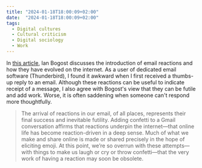 ```yaml
---
title: "2024-01-18T18:00:09+02:00"
date:  "2024-01-18T18:00:09+02:00"
tags:
  - Digital cultures
  - Cultural criticism
  - Digital sociology
  - Work
---
```


In [this article](http://web.archive.org/web/20240118161449/https://www.theatlantic.com/technology/archive/2024/01/emoji-reactions-email-internet/677158/), Ian Bogost discusses the introduction of email reactions and how they have evolved on the internet. As a user of dedicated email software (Thunderbird), I found it awkward when I first received a thumbs-up reply to an email. Although these reactions can be useful to indicate receipt of a message, I also agree with Bogost's view that they can be futile and add work. Worse, it is often saddening when someone can't respond more thoughtfully.

> The arrival of reactions in our email, of all places, represents their final success and inevitable futility. Adding confetti to a Gmail conversation affirms that reactions underpin the internet—that online life has become reaction-driven in a deep sense. Much of what we make and share online is made or shared precisely in the hope of eliciting emoji. At this point, we’re so overrun with these attempts—with things to make us laugh or cry or throw confetti—that the very work of having a reaction may soon be obsolete.
